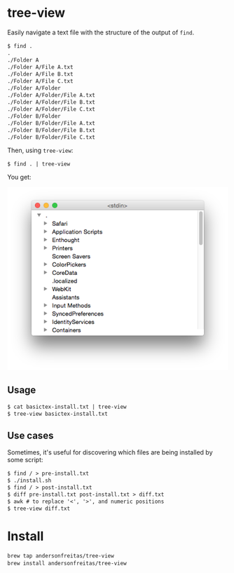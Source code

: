 # tree-view

Easily navigate a text file with the structure of the output of `find`.

```console
$ find . 
.
./Folder A
./Folder A/File A.txt
./Folder A/File B.txt
./Folder A/File C.txt
./Folder A/Folder
./Folder A/Folder/File A.txt
./Folder A/Folder/File B.txt
./Folder A/Folder/File C.txt
./Folder B/Folder
./Folder B/Folder/File A.txt
./Folder B/Folder/File B.txt
./Folder B/Folder/File C.txt
```

Then, using `tree-view`:

```console
$ find . | tree-view
```

You get:

![Screenshot](screenshot.png)

## Usage

```console
$ cat basictex-install.txt | tree-view
$ tree-view basictex-install.txt
```

## Use cases

Sometimes, it's useful for discovering which files are being installed by some script:

```console
$ find / > pre-install.txt
$ ./install.sh
$ find / > post-install.txt
$ diff pre-install.txt post-install.txt > diff.txt
$ awk # to replace '<', '>', and numeric positions
$ tree-view diff.txt
```

# Install

```sh
brew tap andersonfreitas/tree-view
brew install andersonfreitas/tree-view
```


